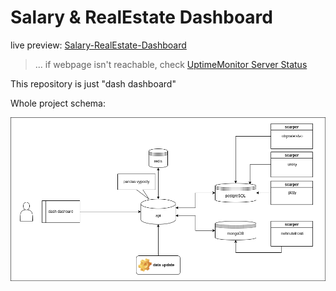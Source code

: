 # Salary & RealEstate Dashboard
live preview: [Salary-RealEstate-Dashboard](http://salary-realestate-dashboard.suflik.eu/)

>... if webpage isn't reachable, check [UptimeMonitor Server Status](https://stats.uptimerobot.com/hAGNqUgDqs)

This repository is just "dash dashboard"

Whole project schema:

![schema](realestate_dash.png)
